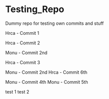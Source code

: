 # Testing_Repo
Dummy repo for testing own commits and stuff

Hrca - Commit 1

Hrca - Commit 2


Monu - Commit 2nd

Hrca - Commit 3

Monu - Commit 2nd
Hrca - Commit 6th

Monu - Commit 4th
Monu - Commit 5th

test 1
test 2
